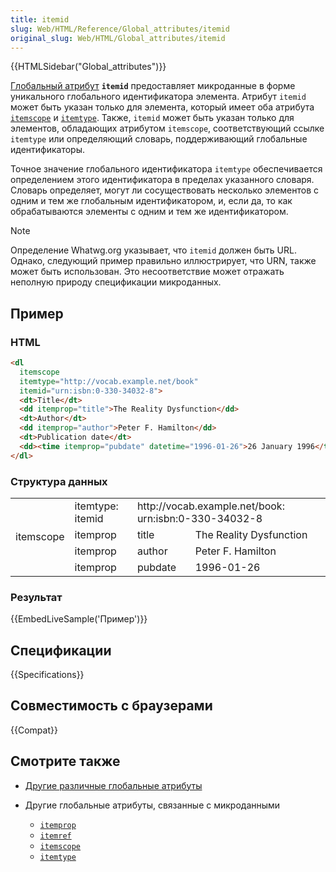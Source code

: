 ```yaml
---
title: itemid
slug: Web/HTML/Reference/Global_attributes/itemid
original_slug: Web/HTML/Global_attributes/itemid
---
```


{{HTMLSidebar("Global_attributes")}}

[Глобальный атрибут](/ru/docs/Web/HTML/Global_attributes) **`itemid`** предоставляет микроданные в форме уникального глобального идентификатора элемента. Атрибут `itemid` может быть указан только для элемента, который имеет оба атрибута [`itemscope`](/ru/docs/Web/HTML/Global_attributes#itemscope) и [`itemtype`](/ru/docs/Web/HTML/Global_attributes#itemtype). Также, `itemid` может быть указан только для элементов, обладающих атрибутом `itemscope`, соответствующий ссылке `itemtype` или определяющий словарь, поддерживающий глобальные идентификаторы.

Точное значение глобального идентификатора `itemtype` обеспечивается определением этого идентификатора в пределах указанного словаря. Словарь определяет, могут ли сосуществовать несколько элементов с одним и тем же глобальным идентификатором, и, если да, то как обрабатываются элементы с одним и тем же идентификатором.

> [!NOTE]
> Определение Whatwg.org указывает, что `itemid` должен быть URL. Однако, следующий пример правильно иллюстрирует, что URN, также может быть использован. Это несоответствие может отражать неполную природу спецификации микроданных.

## Пример

### HTML

```html
<dl
  itemscope
  itemtype="http://vocab.example.net/book"
  itemid="urn:isbn:0-330-34032-8">
  <dt>Title</dt>
  <dd itemprop="title">The Reality Dysfunction</dd>
  <dt>Author</dt>
  <dd itemprop="author">Peter F. Hamilton</dd>
  <dt>Publication date</dt>
  <dd><time itemprop="pubdate" datetime="1996-01-26">26 January 1996</time></dd>
</dl>
```

### Структура данных

<table class="standard-table">
  <tbody>
    <tr>
      <td colspan="1" rowspan="14">itemscope</td>
      <td>itemtype: itemid</td>
      <td colspan="2" rowspan="1">
        http://vocab.example.net/book: urn:isbn:0-330-34032-8
      </td>
    </tr>
    <tr>
      <td>itemprop</td>
      <td>title</td>
      <td>The Reality Dysfunction</td>
    </tr>
    <tr>
      <td>itemprop</td>
      <td>author</td>
      <td>Peter F. Hamilton</td>
    </tr>
    <tr>
      <td>itemprop</td>
      <td>pubdate</td>
      <td>1996-01-26</td>
    </tr>
  </tbody>
</table>

### Результат

{{EmbedLiveSample('Пример')}}

## Спецификации

{{Specifications}}

## Совместимость с браузерами

{{Compat}}

## Смотрите также

- [Другие различные глобальные атрибуты](/ru/docs/Web/HTML/Global_attributes)
- Другие глобальные атрибуты, связанные с микроданными

  - [`itemprop`](/ru/docs/Web/HTML/Global_attributes#itemprop)
  - [`itemref`](/ru/docs/Web/HTML/Global_attributes#itemref)
  - [`itemscope`](/ru/docs/Web/HTML/Global_attributes#itemscope)
  - [`itemtype`](/ru/docs/Web/HTML/Global_attributes#itemtype)
